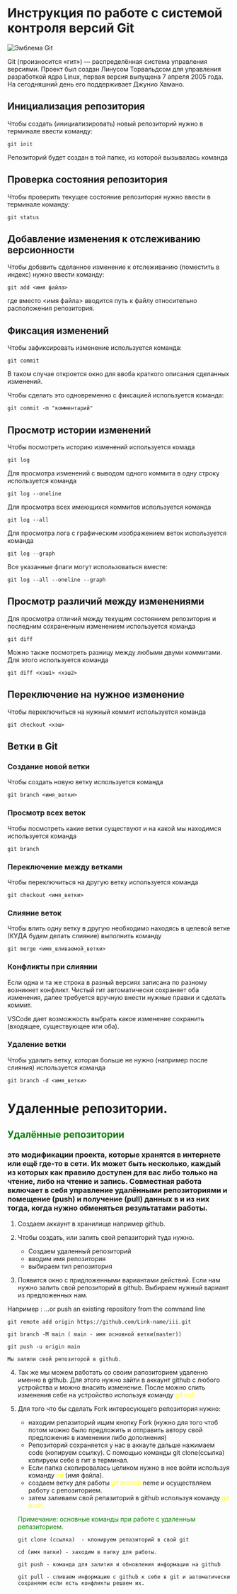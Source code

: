 # **Инструкция по работе с системой контроля версий Git**

![Эмблема Git](git.jpg)

Git (произносится «гит») — распределённая система управления версиями. Проект был создан Линусом Торвальдсом для управления разработкой ядра Linux, первая версия выпущена 7 апреля 2005 года. На сегодняшний день его поддерживает Джунио Хамано.

## Инициализация репозитория

Чтобы создать (инициализировать) новый репозиторий нужно в терминале ввести команду:

    git init

Репозиторий будет создан в той папке, из которой вызывалась команда

## Проверка состояния репозитория

Чтобы проверить текущее состояние репозитория нужно ввести в терминале команду:

    git status

## Добавление изменения к отслеживанию версионности

Чтобы добавить сделанное изменение к отслеживанию (поместить в индекс) нужно ввести команду:

    git add <имя файла>

где вместо <имя файла> вводится путь к файлу относительно расположения репозитория.

## Фиксация изменений

Чтобы зафиксировать изменение используется команда:

    git commit

В таком случае откроется окно для ввоба краткого описания сделанных изменений.

Чтобы сделать это одновременно с фиксацией используется команда:

    git commit -m "комментарий"

## Просмотр истории изменений

Чтобы посмотреть историю изменений используется комада

    git log

Для просмотра изменений с выводом одного коммита в одну строку используется команда

    git log --oneline

Для просмотра всех имеющихся коммитов используется команда

    git log --all

Для просмотра лога с графическим изображением веток используется команда

    git log --graph

Все указанные флаги могут использоваться вместе:

    git log --all --oneline --graph

## Просмотр различий между изменениями

Для просмотра отличий между текущим состоянием репозитория и последним сохраненным изменением используется команда

    git diff

Можно также посмотреть разницу между любыми двуми коммитами. Для этого используется команда

    git diff <хэш1> <хэш2>

## Переключение на нужное изменение

Чтобы переключиться на нужный коммит используется команда

    git checkout <хэш>

## Ветки в Git

### Создание новой ветки

Чтобы создать новую ветку используется команда

    git branch <имя_ветки>

### Просмотр всех веток

Чтобы посмотреть какие ветки существуют и на какой мы находимся используется команда

    git branch

### Переключение между ветками

Чтобы переключиться на другую ветку используется команда

    git checkout <имя_ветки>

### Слияние веток

Чтобы влить одну ветку в другую необходимо находясь в целевой ветке (КУДА будем делать слияние) выполнить команду

    git merge <имя_вливаемой_ветки>

### Конфликты при слиянии

Если одна и та же строка в разный версиях записана по разному возникнет конфликт.
Чистый гит автоматически сохраняет оба изменения, далее требуется вручную внести нужные правки и сделать коммит.

VSСode дает возможность выбрать какое изменение сохранить (входящее, существующее или оба).

### Удаление ветки

Чтобы удалить ветку, которая больше не нужно (например после слияния) используется команда

    git branch -d <имя_ветки>

# Удаленные репозитории.

## <span style="color:green">Удалённые репозитории

 ### это модификации проекта, которые хранятся в интернете или ещё где-то в сети. Их может быть несколько, каждый из которых как правило доступен для вас либо только на чтение, либо на чтение и запись. Совместная работа включает в себя управление удалёнными репозиториями и помещение (push) и получение (pull) данных в и из них тогда, когда нужно обменяться результатами работы.
 
 1. Создаем аккаунт в хранилище например github.
 2. Чтобы создать, или залить свой репазиторий туда нужно.
    
    - Создаем удаленный репозиторий 
    - вводим имя репозитория 
    - выбираем тип репозитория 
3.  Появится окно с придложенными вариантами действий.
  Если нам нужно залить свой репозиторий в github.
  Выбираем нужный вариант из предложенных нам.
  
  Например :
    <span style="tatuscolor:green">…or push an existing repository from the command line

    git remote add origin https://github.com/Link-name/iii.git

    git branch -M main ( main - имя основной ветки(master))

    git push -u origin main

    Мы залили свой репозиторой в github.
4. Так же мы можем работать со своим рапозиторием удаленно именно в github. 
Для этого нужно зайти в аккаунт github с любого устройства и можно внасить изменение. 
После можно слить изменения себе на устройство используя команду <span style="color:yellow"> git pull   
5. Для того что бы сделать Fork интересующего репозитория нужно: 
   -  находим репазиторий ищим кнопку Fork (нужно для того чтоб потом можно было предложить и отправить автору свой предложения в изменении либо дополнения)
   - Репозиторий сохраняется у нас в аккауте дальше нажимаем code (копируем ссылку).
   С помощью команды git clone(ссылка) копируем себе в гит в терминал.
   - Если папка скопировалась целиком нужно в нее войти используя команду  *<span style="color:yellow">cd* (имя файла).
   - создаем ветку для работы _<span style="color:yellow">git branch_ neme и осуществляем работу с репозиторием.  
   - затем заливаем свой репазиторий в github используя команду <span style="color:yellow">git push.

   <span style="color:green"> Примечание: основные команды при работе с удаленным репазиторием.
    
       git clone (ссылка)  - клонируем репазиторий в свой git
    
       cd (имя папки) - заходим в папку для работы.
    
       git push - команда для залития и обновления информации на github

       git pull - сливаем информацию с github к себе в git и автоматически сохраняем если есть конфликты решаем их.
